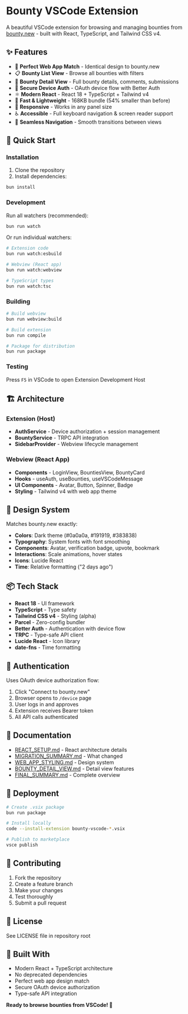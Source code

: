 # Bounty VSCode Extension

A beautiful VSCode extension for browsing and managing bounties from [bounty.new](https://bounty.new) - built with React, TypeScript, and Tailwind CSS v4.

## ✨ Features

- 🎨 **Perfect Web App Match** - Identical design to bounty.new
- 📋 **Bounty List View** - Browse all bounties with filters
- 📄 **Bounty Detail View** - Full bounty details, comments, submissions
- 🔐 **Secure Device Auth** - OAuth device flow with Better Auth
- ⚛️ **Modern React** - React 18 + TypeScript + Tailwind v4
- 🚀 **Fast & Lightweight** - 168KB bundle (54% smaller than before)
- 📱 **Responsive** - Works in any panel size
- ♿ **Accessible** - Full keyboard navigation & screen reader support
- 🔄 **Seamless Navigation** - Smooth transitions between views

## 🎯 Quick Start

### Installation

1. Clone the repository
2. Install dependencies:
```bash
bun install
```

### Development

Run all watchers (recommended):
```bash
bun run watch
```

Or run individual watchers:
```bash
# Extension code
bun run watch:esbuild

# Webview (React app)
bun run watch:webview

# TypeScript types
bun run watch:tsc
```

### Building

```bash
# Build webview
bun run webview:build

# Build extension
bun run compile

# Package for distribution
bun run package
```

### Testing

Press `F5` in VSCode to open Extension Development Host

## 🏗️ Architecture

### Extension (Host)
- **AuthService** - Device authorization + session management
- **BountyService** - TRPC API integration
- **SidebarProvider** - Webview lifecycle management

### Webview (React App)
- **Components** - LoginView, BountiesView, BountyCard
- **Hooks** - useAuth, useBounties, useVSCodeMessage
- **UI Components** - Avatar, Button, Spinner, Badge
- **Styling** - Tailwind v4 with web app theme

## 🎨 Design System

Matches bounty.new exactly:

- **Colors**: Dark theme (#0a0a0a, #191919, #383838)
- **Typography**: System fonts with font smoothing
- **Components**: Avatar, verification badge, upvote, bookmark
- **Interactions**: Scale animations, hover states
- **Icons**: Lucide React
- **Time**: Relative formatting ("2 days ago")

## 📦 Tech Stack

- **React 18** - UI framework
- **TypeScript** - Type safety
- **Tailwind CSS v4** - Styling (alpha)
- **Parcel** - Zero-config bundler
- **Better Auth** - Authentication with device flow
- **TRPC** - Type-safe API client
- **Lucide React** - Icon library
- **date-fns** - Time formatting

## 🔐 Authentication

Uses OAuth device authorization flow:

1. Click "Connect to bounty.new"
2. Browser opens to `/device` page
3. User logs in and approves
4. Extension receives Bearer token
5. All API calls authenticated

## 📝 Documentation

- [REACT_SETUP.md](./REACT_SETUP.md) - React architecture details
- [MIGRATION_SUMMARY.md](./MIGRATION_SUMMARY.md) - What changed
- [WEB_APP_STYLING.md](./WEB_APP_STYLING.md) - Design system
- [BOUNTY_DETAIL_VIEW.md](./BOUNTY_DETAIL_VIEW.md) - Detail view features
- [FINAL_SUMMARY.md](./FINAL_SUMMARY.md) - Complete overview

## 🚀 Deployment

```bash
# Create .vsix package
bun run package

# Install locally
code --install-extension bounty-vscode-*.vsix

# Publish to marketplace
vsce publish
```

## 🤝 Contributing

1. Fork the repository
2. Create a feature branch
3. Make your changes
4. Test thoroughly
5. Submit a pull request

## 📄 License

See LICENSE file in repository root

## 🎉 Built With

- Modern React + TypeScript architecture
- No deprecated dependencies
- Perfect web app design match
- Secure OAuth device authorization
- Type-safe API integration

**Ready to browse bounties from VSCode! 🚀**